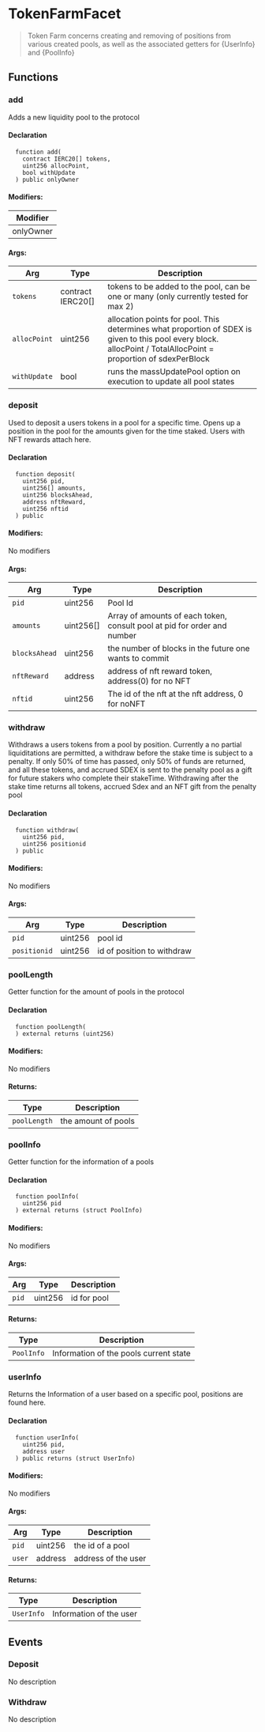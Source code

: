 
# TokenFarmFacet



> Token Farm concerns creating and removing of positions from various created pools, as well as the associated getters for {UserInfo} and {PoolInfo}




## Functions

### add
Adds a new liquidity pool to the protocol



#### Declaration
```solidity
  function add(
    contract IERC20[] tokens,
    uint256 allocPoint,
    bool withUpdate
  ) public onlyOwner
```

#### Modifiers:
| Modifier |
| --- |
| onlyOwner |

#### Args:
| Arg | Type | Description |
| --- | --- | --- |
|`tokens` | contract IERC20[] | tokens to be added to the pool, can be one or many (only currently tested for max 2)
|`allocPoint` | uint256 | allocation points for pool.  This determines what proportion of SDEX is given to this pool every block. allocPoint / TotalAllocPoint = proportion of sdexPerBlock
|`withUpdate` | bool | runs the massUpdatePool option on execution to update all pool states

### deposit
Used to deposit a users tokens in a pool for a specific time. Opens up a position in the pool for the amounts given for the time staked.  Users with NFT rewards attach here.



#### Declaration
```solidity
  function deposit(
    uint256 pid,
    uint256[] amounts,
    uint256 blocksAhead,
    address nftReward,
    uint256 nftid
  ) public
```

#### Modifiers:
No modifiers

#### Args:
| Arg | Type | Description |
| --- | --- | --- |
|`pid` | uint256 | Pool Id
|`amounts` | uint256[] | Array of amounts of each token, consult pool at pid for order and number
|`blocksAhead` | uint256 | the number of blocks in the future one wants to commit
|`nftReward` | address | address of nft reward token, address(0) for no NFT
|`nftid` | uint256 | The id of the nft at the nft address, 0 for noNFT

### withdraw
Withdraws a users tokens from a pool by position. Currently a no partial liquiditations are permitted, a withdraw before the stake time is subject to a penalty.  If only 50% of time has passed, only 50% of funds are returned, and all these tokens, and accrued SDEX is sent to the penalty pool as a gift for future stakers who complete their stakeTime.  Withdrawing after the stake time returns all tokens, accrued Sdex and an NFT gift from the penalty pool 



#### Declaration
```solidity
  function withdraw(
    uint256 pid,
    uint256 positionid
  ) public
```

#### Modifiers:
No modifiers

#### Args:
| Arg | Type | Description |
| --- | --- | --- |
|`pid` | uint256 | pool id 
|`positionid` | uint256 | id of position to withdraw

### poolLength
Getter function for the amount of pools in the protocol



#### Declaration
```solidity
  function poolLength(
  ) external returns (uint256)
```

#### Modifiers:
No modifiers


#### Returns:
| Type | Description |
| --- | --- |
|`poolLength` | the amount of pools
### poolInfo
Getter function for the information of a pools



#### Declaration
```solidity
  function poolInfo(
    uint256 pid
  ) external returns (struct PoolInfo)
```

#### Modifiers:
No modifiers

#### Args:
| Arg | Type | Description |
| --- | --- | --- |
|`pid` | uint256 | id for pool

#### Returns:
| Type | Description |
| --- | --- |
|`PoolInfo` | Information of the pools current state
### userInfo
Returns the Information of a user based on a specific pool, positions are found here.



#### Declaration
```solidity
  function userInfo(
    uint256 pid,
    address user
  ) public returns (struct UserInfo)
```

#### Modifiers:
No modifiers

#### Args:
| Arg | Type | Description |
| --- | --- | --- |
|`pid` | uint256 | the id of a pool
|`user` | address | address of the user

#### Returns:
| Type | Description |
| --- | --- |
|`UserInfo` | Information of the user


## Events

### Deposit
No description

  


### Withdraw
No description

  


